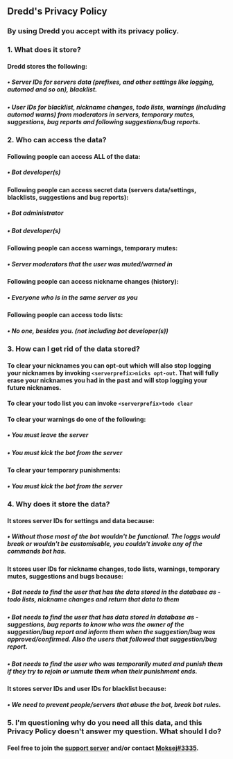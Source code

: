 ## Dredd's Privacy Policy

### By using Dredd you accept with its privacy policy. 

### 1. What does it store?
#### Dredd stores the following: 
##### • Server IDs for servers data (prefixes, and other settings like logging, automod and so on), blacklist.
##### • User IDs for blacklist, nickname changes, todo lists, warnings (including automod warns) from moderators in servers, temporary mutes, suggestions, bug reports and following suggestions/bug reports.

### 2. Who can access the data?
#### Following people can access ALL of the data:
##### • Bot developer(s)
#### Following people can access secret data (servers data/settings, blacklists, suggestions and bug reports):
##### • Bot administrator
##### • Bot developer(s)
#### Following people can access warnings, temporary mutes:
##### • Server moderators that the user was muted/warned in
#### Following people can access nickname changes (history):
##### • Everyone who is in the same server as you
#### Following people can access todo lists:
##### • No one, besides you. (not including bot developer(s))

### 3. How can I get rid of the data stored?
#### To clear your nicknames you can opt-out which will also stop logging your nicknames by invoking `<serverprefix>nicks opt-out`. That will fully erase your nicknames you had in the past and will stop logging your future nicknames.
#### To clear your todo list you can invoke `<serverprefix>todo clear`
#### To clear your warnings do one of the following:
##### • You must leave the server
##### • You must kick the bot from the server
#### To clear your temporary punishments:
##### • You must kick the bot from the server

### 4. Why does it store the data?
#### It stores server IDs for settings and data because:
##### • Without those most of the bot wouldn't be functional. The loggs would break or wouldn't be customisable, you couldn't invoke any of the commands bot has.
#### It stores user IDs for nickname changes, todo lists, warnings, temporary mutes, suggestions and bugs because:
##### • Bot needs to find the user that has the data stored in the database as - todo lists, nickname changes and return that data to them
##### • Bot needs to find the user that has data stored in database as - suggestions, bug reports to know who was the owner of the suggestion/bug report and inform them when the suggestion/bug was approved/confirmed. Also the users that followed that suggestion/bug report.
##### • Bot needs to find the user who was temporarily muted and punish them if they try to rejoin or unmute them when their punishment ends.
#### It stores server IDs and user IDs for blacklist because:
##### • We need to prevent people/servers that abuse the bot, break bot rules.

### 5. I'm questioning why do you need all this data, and this Privacy Policy doesn't answer my question. What should I do?
#### Feel free to join the [support server](https://discord.gg/f3MaASW) and/or contact [Moksej#3335](https://discord.com/channels/@me/345457928972533773).
